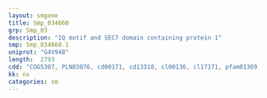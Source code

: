 ```yaml
---
layout: smgene
title: Smp_034660
grp: Smp_03
description: "IQ motif and SEC7 domain containing protein 1"
smp: Smp_034660.1
uniprot: "G4V948"
length:  2793
cdd: "COG5307, PLN03076, cd00171, cd13318, cl00136, cl17171, pfam01369, smart00222"
kk: ns
categories: sm
---
```

